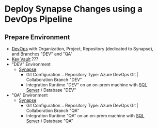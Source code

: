 # Deploy Synapse Changes using a DevOps Pipeline

## Prepare Environment

* [DevOps](https://dev.azure.com/) with Organization, Project, Repository (dedicated to Synapse), and Branches "DEV" and "QA"
* [Key Vault](https://learn.microsoft.com/en-us/azure/key-vault) ???
* "DEV" Environment
  * [Synapse](Infrastructure_Synapse.md)
    * Git Configuration... Repository Type: Azure DevOps Git | Collaboration Branch "DEV"
    * Integration Runtime "DEV" on an on-prem machine with [SQL Server](https://www.microsoft.com/en-us/sql-server/sql-server-downloads) / Database "DEV"
* "QA" Environment
  * [Synapse](Infrastructure_Synapse.md)
    * Git Configuration... Repository Type: Azure DevOps Git | Collaboration Branch "QA"
    * Integration Runtime "QA" on an on-prem machine with [SQL Server](https://www.microsoft.com/en-us/sql-server/sql-server-downloads) / Database "QA"
